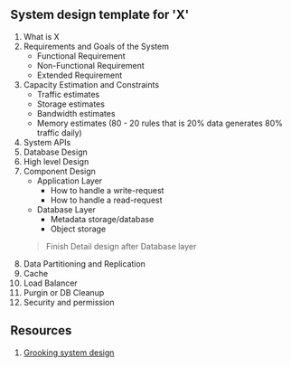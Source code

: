 ## System design template for 'X'
1. What is X
2. Requirements and Goals of the System
    * Functional Requirement
    * Non-Functional Requirement
    * Extended Requirement
3. Capacity Estimation and Constraints
    * Traffic estimates
    * Storage estimates
    * Bandwidth estimates
    * Memory estimates (80 - 20 rules that is 20% data generates 80% traffic daily)
4. System APIs
5. Database Design
6. High level Design
7. Component Design
    * Application Layer
        * How to handle a write-request
        * How to handle a read-request
    * Database Layer
        * Metadata storage/database
        * Object storage
    > Finish Detail design after Database layer
8. Data Partitioning and Replication
9. Cache
10. Load Balancer
11. Purgin or DB Cleanup
12. Security and permission

## Resources
1. [Grooking system design](https://www.educative.io/courses/grokking-the-system-design-interview)
